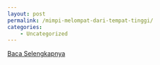 ```yaml
---
layout: post
permalink: /mimpi-melompat-dari-tempat-tinggi/
categories:
    - Uncategorized
---
```


[Baca Selengkapnya](/02)